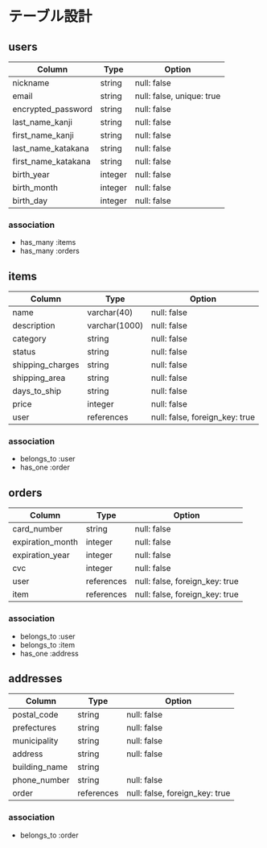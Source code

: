 # テーブル設計

## users

| Column              | Type    | Option                    |
| ------------------- | ------- | ------------------------- |
| nickname            | string  | null: false               |
| email               | string  | null: false, unique: true |
| encrypted_password  | string  | null: false               |
| last_name_kanji     | string  | null: false               |
| first_name_kanji    | string  | null: false               |
| last_name_katakana  | string  | null: false               |
| first_name_katakana | string  | null: false               |
| birth_year          | integer | null: false               |
| birth_month         | integer | null: false               |
| birth_day           | integer | null: false               |

### association

- has_many :items
- has_many :orders

## items

| Column           | Type          | Option                         |
| ---------------- | ------------- | ------------------------------ |
| name             | varchar(40)   | null: false                    |
| description      | varchar(1000) | null: false                    |
| category         | string        | null: false                    |
| status           | string        | null: false                    |
| shipping_charges | string        | null: false                    |
| shipping_area    | string        | null: false                    |
| days_to_ship     | string        | null: false                    |
| price            | integer       | null: false                    |
| user             | references    | null: false, foreign_key: true |

### association

- belongs_to :user
- has_one :order

## orders

| Column           | Type       | Option                         |
| ---------------- | ---------- | ------------------------------ |
| card_number      | string     | null: false                    |
| expiration_month | integer    | null: false                    |
| expiration_year  | integer    | null: false                    |
| cvc              | integer    | null: false                    |
| user             | references | null: false, foreign_key: true |
| item             | references | null: false, foreign_key: true |

### association

- belongs_to :user
- belongs_to :item
- has_one :address

## addresses

| Column        | Type       | Option                         |
| ------------- | ---------- | ------------------------------ |
| postal_code   | string     | null: false                    |
| prefectures   | string     | null: false                    |
| municipality  | string     | null: false                    |
| address       | string     | null: false                    |
| building_name | string     |                                |
| phone_number  | string     | null: false                    |
| order         | references | null: false, foreign_key: true |

### association

- belongs_to :order
